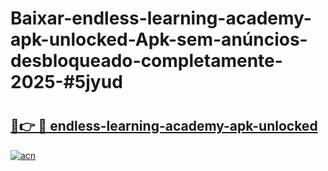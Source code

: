 # Baixar-endless-learning-academy-apk-unlocked-Apk-sem-anúncios-desbloqueado-completamente-2025-#5jyud

# <h2><a href="https://ainizakaria.my?title=endless-learning-academy-apk-unlocked&ref=24M">🔗👉 🔴 endless-learning-academy-apk-unlocked</a></h2>

[![acn](https://github.com/user-attachments/assets/0f9c940e-d8b0-45ae-aac7-cd30a18b3e1c)](https://ainizakaria.my?title=endless-learning-academy-apk-unlocked&ref=24M)

